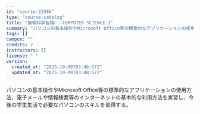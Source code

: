 ```yaml
---
id: "course:22586"
type: "course-catalog"
title: "情報科学各論Ⅰ ／COMPUTER SCIENCE I"
summary: "パソコンの基本操作やMicrosoft Office等の標準的なアプリケーションの使用方法、電子メールや情報検索等のインターネットの基本的な利用方法を実習し、今後の学生生活で必要なパソコンのスキルを習得する。"
tags: []
campus: ""
credits: 2
instructors: []
license: " "
version:
  created_at: "2025-10-09T03:48:57Z"
  updated_at: "2025-10-09T03:48:57Z"
---
```


パソコンの基本操作やMicrosoft Office等の標準的なアプリケーションの使用方法、電子メールや情報検索等のインターネットの基本的な利用方法を実習し、今後の学生生活で必要なパソコンのスキルを習得する。
